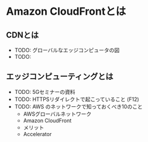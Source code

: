 # Amazon CloudFrontとは
## CDNとは
- TODO: グローバルなエッジコンピュータの図
- TODO:  

## エッジコンピューティングとは
- TODO: 5Gセミナーの資料
- TODO: HTTPSリダイレクトで起こっていること (F12)
- TODO: AWS のネットワークで知っておくべき10のこと
	- AWSグローバルネットワーク
	- Amazon CloudFront
	- メリット
	- Accelerator